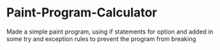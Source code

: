 # Paint-Program-Calculator
Made a simple paint program, using if statements for option and added in some try and exception rules to prevent the program from breaking
